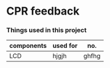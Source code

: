# CPR feedback
### Things used in this project
| components | used for | no. |
| ---------- | -------- | --- |
| LCD  | hjgjh | ghfhg |
 
